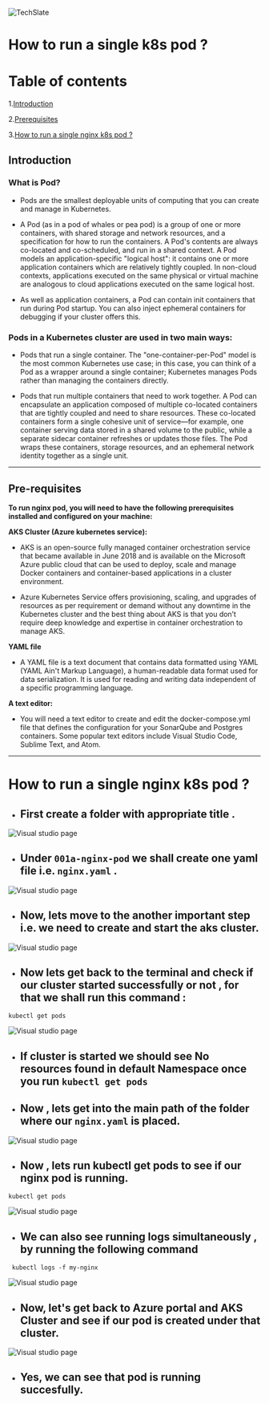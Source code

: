 ![TechSlate](../../../global/images/ts.png)

# **How to run a single k8s pod ?**
# Table of contents
1.[Introduction](#introduction)

2.[Prerequisites](#pre-requisites)

3.[How to run a single nginx k8s pod ?](#how-to-run-a-single-nginx-k8s-pod)

## **Introduction**

### **What is Pod?** 

- Pods are the smallest deployable units of computing that you can create and manage in Kubernetes.

- A Pod (as in a pod of whales or pea pod) is a group of one or more containers, with shared storage and network resources, and a specification for how to run the containers. A Pod's contents are always co-located and co-scheduled, and run in a shared context. A Pod models an application-specific "logical host": it contains one or more application containers which are relatively tightly coupled. In non-cloud contexts, applications executed on the same physical or virtual machine are analogous to cloud applications executed on the same logical host.

- As well as application containers, a Pod can contain init containers that run during Pod startup. You can also inject ephemeral containers for debugging if your cluster offers this.

### **Pods in a Kubernetes cluster are used in two main ways:**

- Pods that run a single container. The "one-container-per-Pod" model is the most common Kubernetes use case; in this case, you can think of a Pod as a wrapper around a single container; Kubernetes manages Pods rather than managing the containers directly.

- Pods that run multiple containers that need to work together. A Pod can encapsulate an application composed of multiple co-located containers that are tightly coupled and need to share resources. These co-located containers form a single cohesive unit of service—for example, one container serving data stored in a shared volume to the public, while a separate sidecar container refreshes or updates those files. The Pod wraps these containers, storage resources, and an ephemeral network identity together as a single unit.

***

## **Pre-requisites**

**To run nginx pod, you will need to have the following prerequisites installed and configured on your machine:**

**AKS Cluster (Azure kubernetes service):** 

- AKS is an open-source fully managed container orchestration service that became available in June 2018 and is available on the Microsoft Azure public cloud that can be used to deploy, scale and manage Docker containers and container-based applications in a cluster environment.

- Azure Kubernetes Service offers provisioning, scaling, and upgrades of resources as per requirement or demand without any downtime in the Kubernetes cluster and the best thing about AKS is that you don’t require deep knowledge and expertise in container orchestration to manage AKS.

**YAML file**

- A YAML file is a text document that contains data formatted using YAML (YAML Ain't Markup Language), a human-readable data format used for data serialization. It is used for reading and writing data independent of a specific programming language.

**A text editor:**

- You will need a text editor to create and edit the docker-compose.yml file that defines the configuration for your SonarQube and Postgres containers. Some popular text editors include Visual Studio Code, Sublime Text, and Atom.


***

# **How to run a single nginx k8s pod ?**

- ## First create a folder with appropriate title .

![Visual studio page](images/folder.png)

- ## Under `001a-nginx-pod` we shall create one yaml file i.e. `nginx.yaml` .

![Visual studio page](images/yaml.png)

- ## Now, lets move to the another important step i.e. we need to create and start the aks cluster.

![Visual studio page](images/aks.png)

- ## Now lets get back to the terminal and check if our cluster started successfully or not , for that we shall run this command :

```
kubectl get pods 
```
![Visual studio page](images/getpods.png)

- ## **If cluster is started we should see No resources found in default Namespace once you run ```kubectl get pods```**

- ## Now , lets get into the main path of the folder where our ``nginx.yaml`` is placed.

![Visual studio page](images/path.png)


- ## Now , lets run kubectl get pods to see if our nginx pod is running.

```
kubectl get pods
```
![Visual studio page](images/getpods2.png)

- ## We can also see running logs simultaneously , by running the following command

```
 kubectl logs -f my-nginx
```
![Visual studio page](images/logs.png)

- ## Now, let's get back to Azure portal and AKS Cluster and see if our pod is created under that cluster.

![Visual studio page](images/pod.png)

- ## Yes, we can see that pod is running succesfully.


